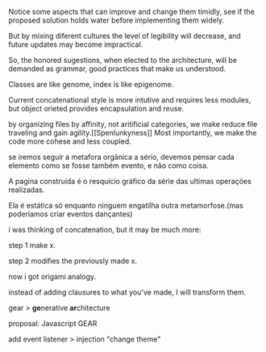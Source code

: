 Notice some aspects that can improve and change them timidly, see if the proposed solution holds water before implementing them widely.

But by mixing diferent cultures the level of legibility will decrease, and future updates may become impractical.

So, the honored sugestions, when elected to the architecture, will be demanded as grammar, good practices that make us understood.

Classes are like genome, index is like epigenome. 

Current concatenational style is more intutive and requires less modules, but object orieted provides encapsulation and reuse.

by organizing files by affinity, not aritificial categories, we make reduce file traveling and gain agility.[[Spenlunkyness]] Most importantly, we make the code more cohese and less coupled.

se iremos seguir a metafora orgânica a sério, devemos pensar cada elemento como se fosse também evento, e não como coisa.

A pagina construída é o resquício gráfico da série das ultimas operações realizadas.

Ela é estática só enquanto ninguem engatilha outra metamorfose.(mas poderiamos criar eventos dançantes)

i was thinking of concatenation, but it may be much more:

step 1 make x.

step 2 modifies the previously made x.

now i got origami analogy.

instead of adding clausures to what you've made, I will transform them.

gear > **ge**nerative **ar**chitecture

proposal: Javascript GEAR

add event listener > injection "change theme" 





